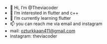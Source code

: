 - 👋 Hi, I’m @Theviacoder
- 👀 I’m interested in flutter and c++
- 🌱 I’m currently learning flutter
- 📫 you can reach me via email and instagram
- mail: ozturkkaan411@gmail.com
- instagram: theviacoder

<!---
Theviacoder/Theviacoder is a ✨ special ✨ repository because its `README.md` (this file) appears on your GitHub profile.
You can click the Preview link to take a look at your changes.
--->
